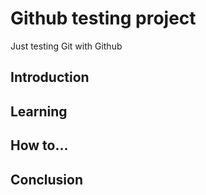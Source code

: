 # Github testing project
Just testing Git with Github
## Introduction
## Learning
## How to...
## Conclusion